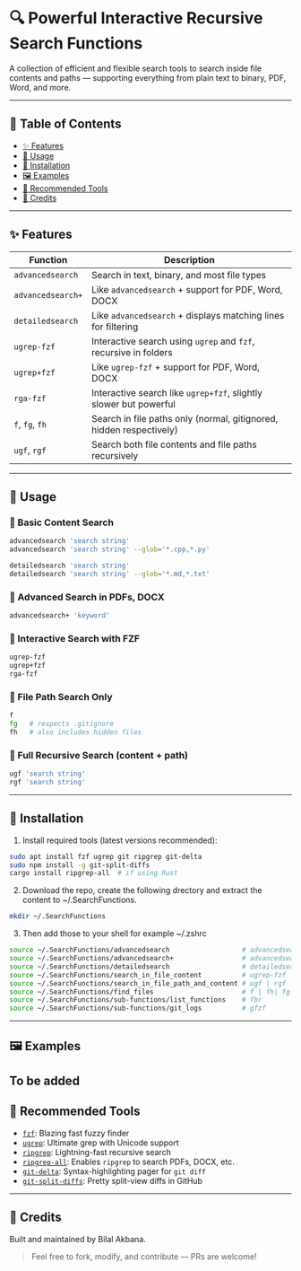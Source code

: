 # 🔍 Powerful Interactive Recursive Search Functions

A collection of efficient and flexible search tools to search inside file contents and paths — supporting everything from plain text to binary, PDF, Word, and more.

---

## 📑 Table of Contents

- [✨ Features](#-features)
- [🧭 Usage](#-usage)
- [🔧 Installation](#-installation)
- [🖼️ Examples](#-examples)
- [🧰 Recommended Tools](#-recommended-tools)
- [🙌 Credits](#-credits)

---

## ✨ Features

| Function          | Description                                                                 |
|-------------------|-----------------------------------------------------------------------------|
| `advancedsearch`  | Search in text, binary, and most file types                                 |
| `advancedsearch+` | Like `advancedsearch` + support for PDF, Word, DOCX                         |
| `detailedsearch`  | Like `advancedsearch` + displays matching lines for filtering               |
| `ugrep-fzf`       | Interactive search using `ugrep` and `fzf`, recursive in folders            |
| `ugrep+fzf`       | Like `ugrep-fzf` + support for PDF, Word, DOCX                              |
| `rga-fzf`         | Interactive search like `ugrep+fzf`, slightly slower but powerful           |
| `f`, `fg`, `fh`   | Search in file paths only (normal, gitignored, hidden respectively)         |
| `ugf`, `rgf`      | Search both file contents and file paths recursively                        |

---

## 🧭 Usage

### 🔹 Basic Content Search

```bash
advancedsearch 'search string'
advancedsearch 'search string' --glob='*.cpp,*.py'

detailedsearch 'search string'
detailedsearch 'search string' --glob='*.md,*.txt'
```

### 🔹 Advanced Search in PDFs, DOCX

```bash
advancedsearch+ 'keyword'
```

### 🔹 Interactive Search with FZF

```bash
ugrep-fzf
ugrep+fzf
rga-fzf
```

### 🔹 File Path Search Only

```bash
f
fg   # respects .gitignore
fh   # also includes hidden files
```

### 🔹 Full Recursive Search (content + path)

```bash
ugf 'search string'
rgf 'search string'
```

---

## 🔧 Installation

1. Install required tools (latest versions recommended):

```bash
sudo apt install fzf ugrep git ripgrep git-delta
sudo npm install -g git-split-diffs
cargo install ripgrep-all  # if using Rust
```

2. Download the repo, create the following drectory and extract the content to ~/.SearchFunctions.
```bash
mkdir ~/.SearchFunctions
```
3. Then add those to your shell for example ~/.zshrc
```bash
source ~/.SearchFunctions/advancedsearch                  # advancedsearch | advancedsearch_respect_gitignore
source ~/.SearchFunctions/advancedsearch+                 # advancedsearch+ | advancedsearch_respect_gitignore+
source ~/.SearchFunctions/detailedsearch                  # detailedsearch | detailedsearch_respect_gitignore
source ~/.SearchFunctions/search_in_file_content          # ugrep-fzf | ugrep+fzf | rga-fzf
source ~/.SearchFunctions/search_in_file_path_and_content # ugf | rgf
source ~/.SearchFunctions/find_files                      # f | fh| fg
source ~/.SearchFunctions/sub-functions/list_functions    # fbr
source ~/.SearchFunctions/sub-functions/git_logs          # gfzf
```

---

## 🖼️ Examples
To be added
---

## 🧰 Recommended Tools

- [`fzf`](https://github.com/junegunn/fzf): Blazing fast fuzzy finder  
- [`ugrep`](https://github.com/Genivia/ugrep): Ultimate grep with Unicode support  
- [`ripgrep`](https://github.com/BurntSushi/ripgrep): Lightning-fast recursive search  
- [`ripgrep-all`](https://github.com/phiresky/ripgrep-all): Enables `ripgrep` to search PDFs, DOCX, etc.  
- [`git-delta`](https://github.com/dandavison/delta): Syntax-highlighting pager for `git diff`  
- [`git-split-diffs`](https://github.com/bryanbraun/git-split-diffs): Pretty split-view diffs in GitHub  

---

## 🙌 Credits

Built and maintained by Bilal Akbana.

> Feel free to fork, modify, and contribute — PRs are welcome!
